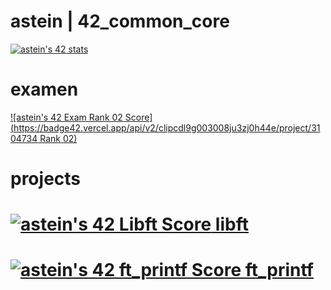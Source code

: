 # astein | 42_common_core

[![astein's 42 stats](https://badge42.vercel.app/api/v2/clipcdl9g003008ju3zj0h44e/stats?cursusId=21&coalitionId=110)](https://profile.intra.42.fr/users/astein)

# examen
[![astein's 42 Exam Rank 02 Score](https://badge42.vercel.app/api/v2/clipcdl9g003008ju3zj0h44e/project/3104734    Rank 02)](./)


# projects
# [![astein's 42 Libft Score](https://badge42.vercel.app/api/v2/clipcdl9g003008ju3zj0h44e/project/3060883)   libft](./libft) 
# [![astein's 42 ft_printf Score](https://badge42.vercel.app/api/v2/clipcdl9g003008ju3zj0h44e/project/3072972)   ft_printf](./ft_printf)



